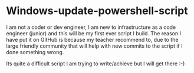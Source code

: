 # Windows-update-powershell-script
I am not a coder or dev engineer, I am new to infrastructure as a code engineer (junior) and this will be my first ever script I build. The reason I have put it on GitHub is because my teacher recommend to, due to the large friendly community that will help with new commits to the script if I done something wrong.

Its quite a difficult script I am trying to write/achieve but I will get there :-)
